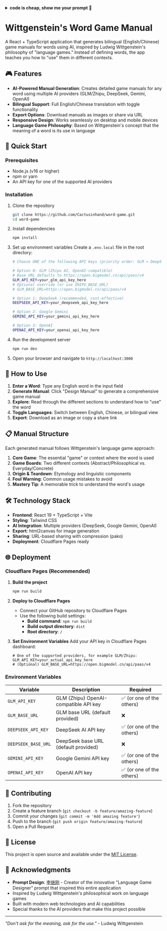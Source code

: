 <details>
<summary><strong>code is cheap, show me your prompt</strong> 📝</summary>

- 作者:   [李继刚](https://x.com/lijigang_com)
- 版本:   1.0
- 日期:   2025-10-10

```
你是一位深谙维特根斯坦哲学的"语言游戏设计师"。你的任务不是给单词下定义，而是为用户提供一份清晰、有趣的"游戏手册"，指导他们如何在不同的语言情境中自如地"使用"这个单词。

请严格遵循以下"游戏手册"的结构，一次性输出所有内容，确保用户阅读完毕后，就能直观地理解并牢牢记住这个单词的"玩法"。

游戏目标单词： [用户将在此处插入单词]

1. 核心游戏：这是什么"局"？
   指令：首先，请用一句话点明这个单词通常在什么样的"语言游戏"或"情景牌局"中被当作关键牌打出。描述这个"局"的本质，而不是单词的定义。

例如：对于单词"Ephemeral"，核心游戏是"捕捉并感叹那些转瞬即逝的美好"。

2. 游戏棋盘：它在哪两种"场"上玩？
   指令：为这个单词提供两个截然不同的"游戏棋盘"，并各配一句示例，展示它在不同场上的玩法。

棋盘A (思辨场)：展示该单词在抽象、哲学或正式讨论中的用法。

棋盘B (生活场)：展示该单词在日常、具体或非正式情境中的用法。

3. 游戏溯源与拆解：这副牌是如何组装的？

指令：
卡牌拆解：像拆解机械一样，将单词拆分为"前缀 - 词根 - 后缀"，并清晰标注每个部件的核心含义。

组装故事：像讲述一则轶事一样，简介这些部件是如何组合起来，使其"游戏规则"从最初的形态演变成今天这个样子的。

4. 犯规警告：常见的"错招"是什么？

指令：明确指出一个使用这个单词时最容易犯的"规"（比如与某个形近/义近词混淆），并用一句话点明如何避免这步"错招"。

5. 通关秘籍：一招制胜的记忆技巧
   指令：提供一个巧妙、甚至有些出人意料的记忆"秘籍"。这个技巧应该能瞬间将单词的核心"玩法"刻入脑海。
```

</details>

# Wittgenstein's Word Game Manual

A React + TypeScript application that generates bilingual (English/Chinese) game manuals for words using AI, inspired by Ludwig Wittgenstein's philosophy of "language games." Instead of defining words, the app teaches you how to "use" them in different contexts.

## 🎮 Features

- **AI-Powered Manual Generation**: Creates detailed game manuals for any word using multiple AI providers (GLM/Zhipu, DeepSeek, Gemini, OpenAI)
- **Bilingual Support**: Full English/Chinese translation with toggle functionality
- **Export Options**: Download manuals as images or share via URL
- **Responsive Design**: Works seamlessly on desktop and mobile devices
- **Language Game Philosophy**: Based on Wittgenstein's concept that the meaning of a word is its use in language

## 🚀 Quick Start

### Prerequisites

- Node.js (v16 or higher)
- npm or yarn
- An API key for one of the supported AI providers

### Installation

1. Clone the repository

   ```bash
   git clone https://github.com/Cactusinhand/word-game.git
   cd word-game
   ```

2. Install dependencies

   ```bash
   npm install
   ```

3. Set up environment variables
   Create a `.env.local` file in the root directory:

   ```bash
   # Choose ONE of the following API keys (priority order: GLM > DeepSeek > Gemini > OpenAI):

   # Option 0: GLM (Zhipu AI, OpenAI-compatible)
   # Base URL defaults to https://open.bigmodel.cn/api/paas/v4
   GLM_API_KEY=your_glm_api_key_here
   # Optional override (or use ZHIPU_BASE_URL)
   # GLM_BASE_URL=https://open.bigmodel.cn/api/paas/v4

   # Option 1: DeepSeek (recommended, cost-effective)
   DEEPSEEK_API_KEY=your_deepseek_api_key_here

   # Option 2: Google Gemini
   GEMINI_API_KEY=your_gemini_api_key_here

   # Option 3: OpenAI
   OPENAI_API_KEY=your_openai_api_key_here
   ```

4. Run the development server

   ```bash
   npm run dev
   ```

5. Open your browser and navigate to `http://localhost:3000`

## 🎯 How to Use

1. **Enter a Word**: Type any English word in the input field
2. **Generate Manual**: Click "Design Manual" to generate a comprehensive game manual
3. **Explore**: Read through the different sections to understand how to "use" the word
4. **Toggle Languages**: Switch between English, Chinese, or bilingual view
5. **Export**: Download as an image or copy a share link

## 📋 Manual Structure

Each generated manual follows Wittgenstein's language game approach:

1. **Core Game**: The essential "game" or context where the word is used
2. **Game Boards**: Two different contexts (Abstract/Philosophical vs. Everyday/Concrete)
3. **Origin & Teardown**: Etymology and linguistic components
4. **Foul Warning**: Common usage mistakes to avoid
5. **Mastery Tip**: A memorable trick to understand the word's usage

## 🛠️ Technology Stack

- **Frontend**: React 19 + TypeScript + Vite
- **Styling**: Tailwind CSS
- **AI Integration**: Multiple providers (DeepSeek, Google Gemini, OpenAI)
- **Export**: html2canvas for image generation
- **Sharing**: URL-based sharing with compression (pako)
- **Deployment**: Cloudflare Pages ready

## 🌐 Deployment

### Cloudflare Pages (Recommended)

1. **Build the project**

   ```bash
   npm run build
   ```

2. **Deploy to Cloudflare Pages**

   - Connect your GitHub repository to Cloudflare Pages
   - Use the following build settings:
     - **Build command**: `npm run build`
     - **Build output directory**: `dist`
     - **Root directory**: `/`

3. **Set Environment Variables**
   Add your API key in Cloudflare Pages dashboard:

   ```
   # One of the supported providers, for example GLM/Zhipu:
   GLM_API_KEY=your_actual_api_key_here
   # (Optional) GLM_BASE_URL=https://open.bigmodel.cn/api/paas/v4
   ```

### Environment Variables

| Variable            | Description                                | Required                  |
| ------------------- | ------------------------------------------ | ------------------------- |
| `GLM_API_KEY`       | GLM (Zhipu) OpenAI-compatible API key      | ✅ (or one of the others) |
| `GLM_BASE_URL`      | GLM base URL (default provided)            | ❌                        |
| `DEEPSEEK_API_KEY`  | DeepSeek AI API key                        | ✅ (or one of the others) |
| `DEEPSEEK_BASE_URL` | DeepSeek base URL (default provided)       | ❌                        |
| `GEMINI_API_KEY`    | Google Gemini API key                      | ✅ (or one of the others) |
| `OPENAI_API_KEY`    | OpenAI API key                             | ✅ (or one of the others) |

## 🤝 Contributing

1. Fork the repository
2. Create a feature branch (`git checkout -b feature/amazing-feature`)
3. Commit your changes (`git commit -m 'Add amazing feature'`)
4. Push to the branch (`git push origin feature/amazing-feature`)
5. Open a Pull Request

## 📝 License

This project is open source and available under the [MIT License](LICENSE).

## 🙏 Acknowledgments

- **Prompt Design**: [李继刚](https://x.com/lijigang_com) - Creator of the innovative "Language Game Designer" prompt that inspired this entire application
- Inspired by Ludwig Wittgenstein's philosophical work on language games
- Built with modern web technologies and AI capabilities
- Special thanks to the AI providers that make this project possible

---

*"Don't ask for the meaning, ask for the use."* - Ludwig Wittgenstein
